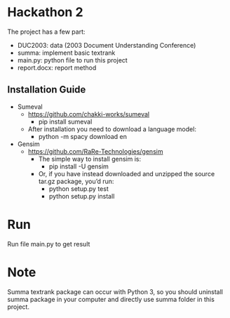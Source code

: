 # Hackathon 2


The project has a few part:

* DUC2003: data (2003 Document Understanding Conference)
* summa: implement basic textrank
* main.py: python file to run this project
* report.docx: report method

## Installation Guide


 * Sumeval
    - https://github.com/chakki-works/sumeval
        * pip install sumeval
    - After installation you need to download a language model:
        * python -m spacy download en
 * Gensim
    - https://github.com/RaRe-Technologies/gensim
        * The simple way to install gensim is:
            * pip install -U gensim
        * Or, if you have instead downloaded and unzipped the source tar.gz package, you’d run:
            * python setup.py test
            * python setup.py install

# Run
 Run file main.py to get result


# Note
 Summa textrank package can occur with Python 3, so you should uninstall summa package in your computer and directly use summa folder in this project.